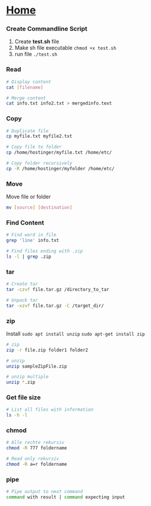 # [Home](../README.md)

### Create Commandline Script
1. Create **test.sh** file
2. Make sh file executable `chmod +x test.sh`
3. run file `./test.sh`

### Read
```sh
# Display content 
cat [filename]

# Merge content 
cat info.txt info2.txt > mergedinfo.text
```

### Copy
```sh
# Duplicate file
cp myfile.txt myfile2.txt

# Copy file to folder
cp /home/hostinger/myfile.txt /home/etc/

# Copy folder recursively 
cp -R /home/hostinger/myfolder /home/etc/
``` 

### Move
Move file or folder 
```sh
mv [source] [destination]
```

### Find Content
```sh
# Find word in file
grep 'line' info.txt

# Find files ending with .zip
ls -l | grep .zip
```

### tar
```sh
# Create tar
tar -czvf file.tar.gz /directory_to_tar

# Unpack tar 
tar -xzvf file.tar.gz -C /target_dir/
```

### zip
Install `sudo apt install unzip` `sudo apt-get install zip`
```sh
# zip 
zip -r file.zip folder1 folder2

# unzip 
unzip sampleZipFile.zip

# unzip multiple 
unzip *.zip
```

### Get file size
```sh
# List all files with information
ls -h -l
```

### chmod
```sh
# Alle rechte rekursiv 
chmod -R 777 foldername

# Read only rekursiv
chmod -R a=r foldername
```

### pipe
```sh
# Pipe output to next command 
command with result | command expecting input
```